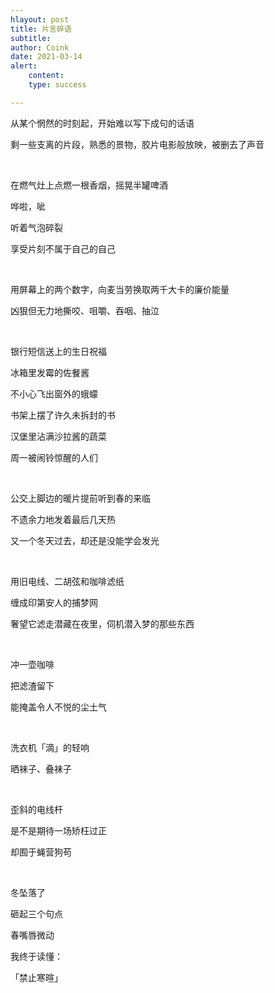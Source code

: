 ```yaml
---
hlayout: post
title: 片言碎语
subtitle: 
author: Coink
date: 2021-03-14
alert: 
    content: 
    type: success

---
```




从某个惘然的时刻起，开始难以写下成句的话语

剩一些支离的片段，熟悉的景物，胶片电影般放映，被删去了声音

<br>

在燃气灶上点燃一根香烟，摇晃半罐啤酒

哗啦，呲

听着气泡碎裂

享受片刻不属于自己的自己

<br>

用屏幕上的两个数字，向麦当劳换取两千大卡的廉价能量

凶狠但无力地撕咬、咀嚼、吞咽、抽泣

<br>

银行短信送上的生日祝福

冰箱里发霉的佐餐酱

不小心飞出窗外的蛾蠓

书架上摆了许久未拆封的书

汉堡里沾满沙拉酱的蔬菜

周一被闹铃惊醒的人们

<br>

公交上脚边的暖片提前听到春的来临

不遗余力地发着最后几天热

又一个冬天过去，却还是没能学会发光

<br>

用旧电线、二胡弦和咖啡滤纸

缠成印第安人的捕梦网

奢望它滤走潜藏在夜里，伺机潜入梦的那些东西

<br>

冲一壶咖啡

把滤渣留下

能掩盖令人不悦的尘土气

<br>

洗衣机「滴」的轻响

晒袜子、叠袜子

<br>

歪斜的电线杆

是不是期待一场矫枉过正

却囿于蝇营狗苟

<br>

冬坠落了

砸起三个句点

春嘴唇微动

我终于读懂：

「禁止寒暄」
